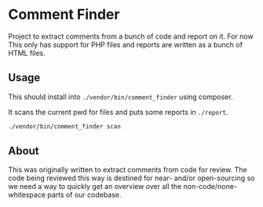 # Comment Finder

Project to extract comments from a bunch of code and report on it. For now
This only has support for PHP files and reports are written as a bunch of
HTML files.

## Usage

This should install into ```./vendor/bin/comment_finder``` using composer.

It scans the current pwd for files and puts some reports in ```./report```.

```sh
./vendor/bin/comment_finder scan
```

## About

This was originally written to extract comments from code for review. The
code being reviewed this way is destined for near- and/or open-sourcing so
we need a way to quickly get an overview over all the 
non-code/none-whitespace parts of our codebase.

